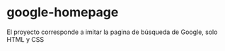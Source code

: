 # google-homepage

El proyecto corresponde a imitar la pagina de búsqueda de Google, solo HTML y CSS
